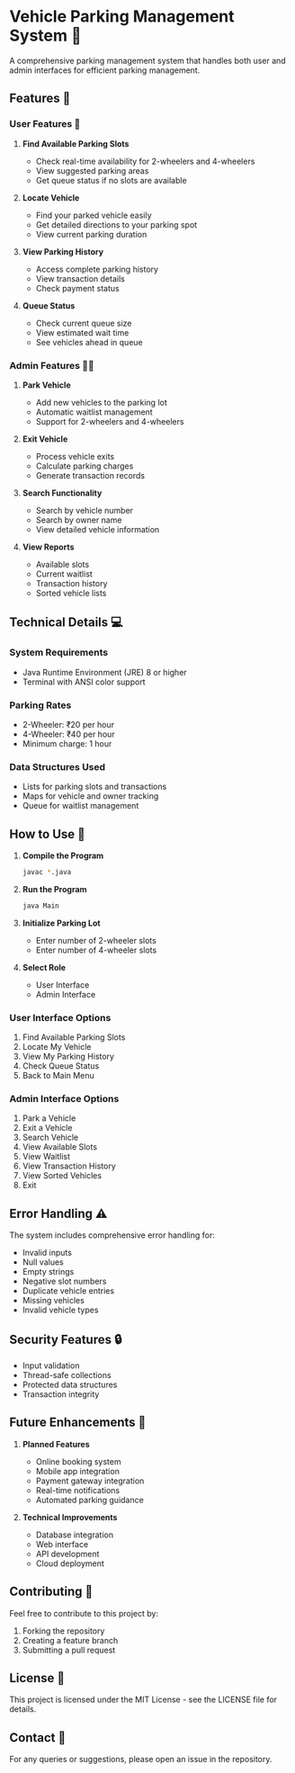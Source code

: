 # Vehicle Parking Management System 🚗

A comprehensive parking management system that handles both user and admin interfaces for efficient parking management.

## Features 🌟

### User Features 👤
1. **Find Available Parking Slots**
   - Check real-time availability for 2-wheelers and 4-wheelers
   - View suggested parking areas
   - Get queue status if no slots are available

2. **Locate Vehicle**
   - Find your parked vehicle easily
   - Get detailed directions to your parking spot
   - View current parking duration

3. **View Parking History**
   - Access complete parking history
   - View transaction details
   - Check payment status

4. **Queue Status**
   - Check current queue size
   - View estimated wait time
   - See vehicles ahead in queue

### Admin Features 👨‍💼
1. **Park Vehicle**
   - Add new vehicles to the parking lot
   - Automatic waitlist management
   - Support for 2-wheelers and 4-wheelers

2. **Exit Vehicle**
   - Process vehicle exits
   - Calculate parking charges
   - Generate transaction records

3. **Search Functionality**
   - Search by vehicle number
   - Search by owner name
   - View detailed vehicle information

4. **View Reports**
   - Available slots
   - Current waitlist
   - Transaction history
   - Sorted vehicle lists

## Technical Details 💻

### System Requirements
- Java Runtime Environment (JRE) 8 or higher
- Terminal with ANSI color support

### Parking Rates
- 2-Wheeler: ₹20 per hour
- 4-Wheeler: ₹40 per hour
- Minimum charge: 1 hour

### Data Structures Used
- Lists for parking slots and transactions
- Maps for vehicle and owner tracking
- Queue for waitlist management

## How to Use 🚀

1. **Compile the Program**
   ```bash
   javac *.java
   ```

2. **Run the Program**
   ```bash
   java Main
   ```

3. **Initialize Parking Lot**
   - Enter number of 2-wheeler slots
   - Enter number of 4-wheeler slots

4. **Select Role**
   - User Interface
   - Admin Interface

### User Interface Options
1. Find Available Parking Slots
2. Locate My Vehicle
3. View My Parking History
4. Check Queue Status
5. Back to Main Menu

### Admin Interface Options
1. Park a Vehicle
2. Exit a Vehicle
3. Search Vehicle
4. View Available Slots
5. View Waitlist
6. View Transaction History
7. View Sorted Vehicles
8. Exit

## Error Handling ⚠️

The system includes comprehensive error handling for:
- Invalid inputs
- Null values
- Empty strings
- Negative slot numbers
- Duplicate vehicle entries
- Missing vehicles
- Invalid vehicle types

## Security Features 🔒

- Input validation
- Thread-safe collections
- Protected data structures
- Transaction integrity

## Future Enhancements 🎯

1. **Planned Features**
   - Online booking system
   - Mobile app integration
   - Payment gateway integration
   - Real-time notifications
   - Automated parking guidance

2. **Technical Improvements**
   - Database integration
   - Web interface
   - API development
   - Cloud deployment

## Contributing 🤝

Feel free to contribute to this project by:
1. Forking the repository
2. Creating a feature branch
3. Submitting a pull request

## License 📄

This project is licensed under the MIT License - see the LICENSE file for details.

## Contact 📧

For any queries or suggestions, please open an issue in the repository. 